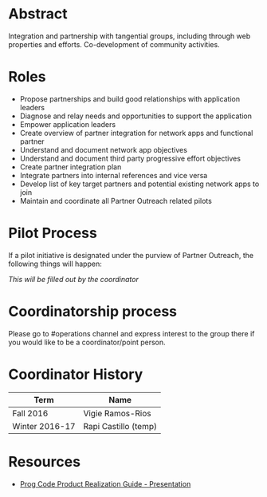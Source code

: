 # Abstract

Integration and partnership with tangential groups, including through web properties and efforts. Co-development of community activities.

# Roles

* Propose partnerships and build good relationships with application leaders
* Diagnose and relay needs and opportunities to support the application
* Empower application leaders
* Create overview of partner integration for network apps and functional partner
* Understand and document network app objectives
* Understand and document third party progressive effort objectives
* Create partner integration plan
* Integrate partners into internal references and vice versa
* Develop list of key target partners and potential existing network apps to join
* Maintain and coordinate all Partner Outreach related pilots

# Pilot Process

If a pilot initiative is designated under the purview of Partner Outreach, the following things will happen:

_This will be filled out by the coordinator_

# Coordinatorship process

Please go to #operations channel and express interest to the group there if you would like to be a coordinator/point person.

# Coordinator History

| Term | Name |
| --- | --- |
| Fall 2016 | Vigie Ramos-Rios |
| Winter 2016-17 | Rapi Castillo (temp) |

# Resources
* [Prog Code Product Realization Guide - Presentation](https://docs.google.com/presentation/d/1JrhKzDlVN6Ed2rW9Hho2DAYKSqg_Olh9UFmWzfIZ4Ck/edit?usp=sharing)